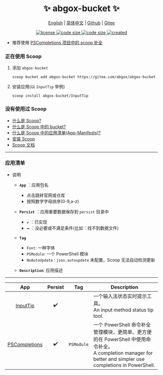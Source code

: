 <p align="center">
    <h1 align="center">✨ abgox-bucket ✨</h1>
</p>

<p align="center">
    <a href="README.md">English</a> |
    <a href="README-CN.md">简体中文</a> |
    <a href="https://github.com/abgox/abgox-bucket">Github</a> |
    <a href="https://gitee.com/abgox/abgox-bucket">Gitee</a>
</p>

<p align="center">
    <a href="https://github.com/abgox/abgox-bucket/blob/main/LICENSE">
        <img src="https://img.shields.io/github/license/abgox/abgox-bucket" alt="license" />
    </a>
    <a href="https://img.shields.io/github/languages/code-size/abgox/abgox-bucket.svg">
        <img src="https://img.shields.io/github/languages/code-size/abgox/abgox-bucket.svg" alt="code size" />
    </a>
    <a href="https://img.shields.io/github/repo-size/abgox/abgox-bucket.svg">
        <img src="https://img.shields.io/github/repo-size/abgox/abgox-bucket.svg" alt="code size" />
    </a>
    <a href="https://github.com/abgox/abgox-bucket">
        <img src="https://img.shields.io/github/created-at/abgox/abgox-bucket" alt="created" />
    </a>
</p>

-   推荐使用 [PSCompletions 项目中的 scoop 补全 ](https://gitee.com/abgox/PSCompletions "PSCompletions")

### 正在使用 Scoop

1. 添加 `abgox-bucket`

    ```shell
    scoop bucket add abgox-bucket https://gitee.com/abgox/abgox-bucket
    ```

2. 安装应用(以 `InputTip` 举例)

    ```shell
    scoop install abgox-bucket/InputTip
    ```

### 没有使用过 Scoop

-   [什么是 Scoop?](https://github.com/ScoopInstaller/Scoop)
-   [什么是 Scoop 中的 bucket?](https://github.com/ScoopInstaller/Scoop)
-   [什么是 Scoop 中的应用清单(App-Manifests)?](https://github.com/ScoopInstaller/Scoop/wiki/App-Manifests)
-   [安装 Scoop](https://github.com/ScoopInstaller/Install)
-   [Scoop 文档](https://github.com/ScoopInstaller/Scoop/wiki)

---

### 应用清单

-   说明

    -   **`App`** ：应用包名
        -   点击跳转官网或仓库
        -   按照数字字母排序(0-9,a-z)
    -   **`Persist`** ：应用重要数据保存到 `persist` 目录中
        -   **`✔️`** ：已实现
        -   **`➖`** ：没必要或不满足条件(比如：找不到数据文件)
    -   **`Tag`**

        -   `Font`: 一种字体
        -   `PSModule`: 一个 PowerShell 模块
        -   `NoAutoUpdate` : `json.autoupdate` 未配置，Scoop 无法自动检测更新

    -   **`Description`**: 应用描述

---

<!-- prettier-ignore-start -->
|App|Persist|Tag|Description|
|:-:|:-:|:-:|-|
|[InputTip](https://github.com/abgox/InputTip)|✔️||一个输入法状态实时提示工具。<br>An input method status tip tool.|
|[PSCompletions](https://github.com/abgox/PSCompletions)|✔️|`PSModule`|一个 PowerShell 命令补全管理模块，更简单、更方便的在 PowerShell 中使用命令补全。<br>A completion manager for better and simpler use completions in PowerShell.|
<!-- prettier-ignore-end -->
